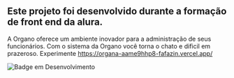 ## Este projeto foi desenvolvido durante a formação de front end da alura.
A Organo oferece um ambiente inovador para a administração de seus funcionários. Com o sistema da Organo você torna o chato e dificil em prazeroso.
Experimente https://organa-aame9hhp8-fafazin.vercel.app/


![Badge em Desenvolvimento](http://img.shields.io/static/v1?label=STATUS&message=EM%20DESENVOLVIMENTO&color=GREEN&style=for-the-badge)
